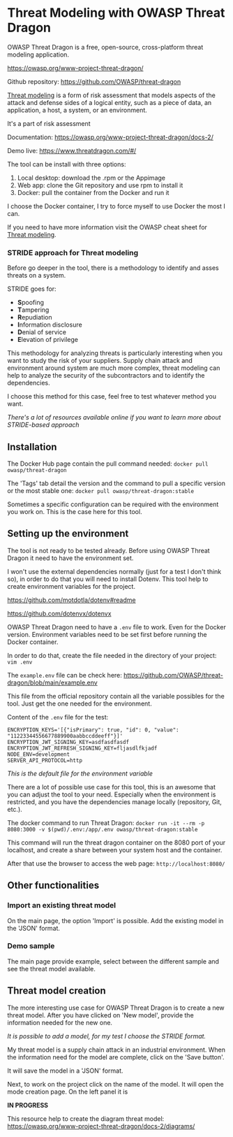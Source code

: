 # Threat Modeling with OWASP Threat Dragon

OWASP Threat Dragon is a free, open-source, cross-platform threat modeling application.

https://owasp.org/www-project-threat-dragon/

Github repository: https://github.com/OWASP/threat-dragon

[Threat modeling](https://csrc.nist.gov/glossary/term/threat_modeling) is a form of risk assessment that models aspects of the attack and defense sides of a logical entity, such as a piece of data, an application, a host, a system, or an environment.

It's a part of risk assessment

Documentation: https://owasp.org/www-project-threat-dragon/docs-2/

Demo live: https://www.threatdragon.com/#/

The tool can be install with three options:
1) Local desktop: download the .rpm or the Appimage
2) Web app: clone the Git repository and use rpm to install it
3) Docker: pull the container from the Docker and run it

I choose the Docker container, I try to force myself to use Docker the most I can.

If you need to have more information visit the OWASP cheat sheet for [Threat modeling](https://cheatsheetseries.owasp.org/cheatsheets/Threat_Modeling_Cheat_Sheet.html).

### STRIDE approach for Threat modeling

Before go deeper in the tool, there is a methodology to identify and asses threats on a system.

STRIDE goes for:
- **S**poofing
- **T**ampering
- **R**epudiation
- **I**nformation disclosure
- **D**enial of service
- **E**levation of privilege

This methodology for analyzing threats is particularly interesting when you want to study the risk of your suppliers. Supply chain attack and environment around system are much more complex, threat modeling can help to analyze the security of the subcontractors and to identify the dependencies.

I choose this method for this case, feel free to test whatever method you want.

*There's a lot of resources available online if you want to learn more about STRIDE-based approach*

## Installation

The Docker Hub page contain the pull command needed: `docker pull owasp/threat-dragon`

The 'Tags' tab detail the version and the command to pull a specific version or the most stable one: `docker pull owasp/threat-dragon:stable`

Sometimes a specific configuration can be required with the environment you work on. This is the case here for this tool.

## Setting up the environment

The tool is not ready to be tested already. Before using OWASP Threat Dragon it need to have the environment set.

I won't use the external dependencies normally (just for a test I don't think so), in order to do that you will need to install Dotenv. This tool help to create environment variables for the project.

https://github.com/motdotla/dotenv#readme

https://github.com/dotenvx/dotenvx

OWASP Threat Dragon need to have a `.env` file to work. Even for the Docker version. Environment variables need to be set first before running the Docker container.

In order to do that, create the file needed in the directory of your project: `vim .env`

The `example.env` file can be check here: https://github.com/OWASP/threat-dragon/blob/main/example.env

This file from the official repository contain all the variable possibles for the tool. Just get the one needed for the environment.

Content of the `.env` file for the test:
```
ENCRYPTION_KEYS='[{"isPrimary": true, "id": 0, "value": "11223344556677889900aabbccddeeff"}]'
ENCRYPTION_JWT_SIGNING_KEY=asdfasdfasdf
ENCRYPTION_JWT_REFRESH_SIGNING_KEY=fljasdlfkjadf
NODE_ENV=development
SERVER_API_PROTOCOL=http
```

*This is the default file for the environment variable*

There are a lot of possible use case for this tool, this is an awesome that you can adjust the tool to your need. Especially when the environment is restricted, and you have the dependencies manage locally (repository, Git, etc.).

The docker command to run Threat Dragon:
`docker run -it --rm -p 8080:3000 -v $(pwd)/.env:/app/.env owasp/threat-dragon:stable`

This command will run the threat dragon container on the 8080 port of your localhost, and create a share between your system host and the container.

After that use the browser to access the web page: `http://localhost:8080/`

## Other functionalities

### Import an existing threat model

On the main page, the option 'Import' is possible. Add the existing model in the 'JSON' format.

### Demo sample

The main page provide example, select between the different sample and see the threat model available.

## Threat model creation

The more interesting use case for OWASP Threat Dragon is to create a new threat model. After you have clicked on 'New model', provide the information needed for the new one.

*It is possible to add a model, for my test I choose the STRIDE format.*

My threat model is a supply chain attack in an industrial environment. When the information need for the model are complete, click on the 'Save button'.

It will save the model in a 'JSON' format.

Next, to work on the project click on the name of the model. It will open the mode creation page. On the left panel it is 

**IN PROGRESS**

This resource help to create the diagram threat model: https://owasp.org/www-project-threat-dragon/docs-2/diagrams/
